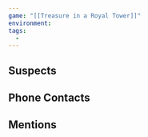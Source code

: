 ```yaml
---
game: "[[Treasure in a Royal Tower]]"
environment: 
tags: 
  - 
---
```


## Suspects
<!-- QueryToSerialize: TABLE WITHOUT ID file.link as character, environment from "03 MHM/Characters" where contains(tags, "suspect") sort tags desc -->

<!-- SerializedQuery END -->

## Phone Contacts
<!-- QueryToSerialize: TABLE WITHOUT ID file.link as character, phone from "03 MHM/Characters" where contains(tags, "phone") sort tags desc -->

<!-- SerializedQuery END -->


## Mentions
<!-- QueryToSerialize: TABLE WITHOUT ID file.link as character, tags from "03 MHM/Characters" where contains(tags, "mention") sort tags desc -->

<!-- SerializedQuery END -->